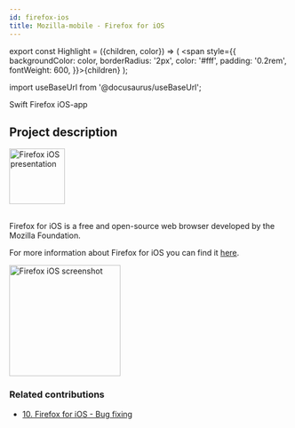 ```yaml
---
id: firefox-ios
title: Mozilla-mobile - Firefox for iOS
---
```


export const Highlight = ({children, color}) => ( <span style={{
      backgroundColor: color,
      borderRadius: '2px',
      color: '#fff',
      padding: '0.2rem',
      fontWeight: 600,
    }}>{children}</span> );

import useBaseUrl from '@docusaurus/useBaseUrl';

<div className="marginBottom">
  <span className="badge badge--secondary marginRight">Swift</span>
  <span className="badge badge--secondary marginRight">Firefox</span>
  <span className="badge badge--secondary marginRight">iOS-app</span>
</div>

## Project description

<div className="image-wrapper">
<img
  alt="Firefox iOS presentation"
  src="https://upload.wikimedia.org/wikipedia/commons/thumb/a/a0/Firefox_logo%2C_2019.svg/langfr-220px-Firefox_logo%2C_2019.svg.png"
  width="100px"
/>
</div>

<br />

Firefox for iOS is a free and open-source web browser developed by the Mozilla Foundation.

For more information about Firefox for iOS you can find it <a href="https://apps.apple.com/fr/app/navigateur-web-firefox/id989804926"><Highlight color="#203666">here</Highlight></a>.

<div className="image-wrapper">
<img
  alt="Firefox iOS screenshot"
  src={useBaseUrl('img/firefox-ios/presentation.jpg')}
  width="200"
/>
</div>

### Related contributions

- <a href="/docs/contributions/firefox-ios8327"><Highlight color="#203666">10. Firefox for iOS - Bug fixing</Highlight></a>